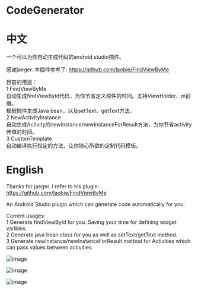 # CodeGenerator
# 中文
一个可以为你自动生成代码的android studio插件。

感谢jaeger. 本插件参考了: https://github.com/laobie/FindViewByMe <br>

目前的用途：<br>
1 FindViewByMe <br>
  自动生成findViewById代码，为你节省定义控件的时间。支持ViewHolder、m前缀。<br>
  根据控件生成Java bean，以及setText、getText方法。<br>
2 NewActivityInstance <br>
  自动生成Activity的newInstance/newInstanceForResult方法，为你节省activity传值的时间。<br>
3 CustomTemplate <br>
  自动编译执行指定的方法，让你随心所欲的定制代码模板。<br>

# English
Thanks for jaeger. I refer to his plugin: https://github.com/laobie/FindViewByMe 

An Android Studio plugin which can generate code automatically for you.

Current usages:<br>
1 Generate findViewById for you. Saving your time for defining widget varibles.<br>
2 Generate java bean class for you as well as setText/getText method.<br>
3 Generate newInstance/newInstanceForResult method for Activities which can pass values between activities.<br>

![image](https://github.com/cumtping/CodeGenerator/blob/master/screen_shots/find_view_by_me.png)

![image](https://github.com/cumtping/CodeGenerator/blob/master/screen_shots/new_activity_instance.png)

![image](https://github.com/cumtping/CodeGenerator/blob/master/screen_shots/custom_template.png)
